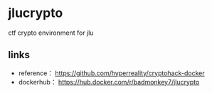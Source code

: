 # jlucrypto
ctf crypto environment for jlu
## links
- reference： https://github.com/hyperreality/cryptohack-docker 
- dockerhub： https://hub.docker.com/r/badmonkey7/jlucrypto

